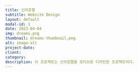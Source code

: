 ```yaml
---
title: 신라호텔
subtitle: Website Design
layout: default
modal-id: 1
date: 2023-04-04
img: dreams.png
thumbnail: dreams-thumbnail.png
alt: image-alt
project-date: 
client: 
category: 
description: 이 프로젝트는 신라호텔을 모티브로 디자인한 프로젝트이다.
---
```

